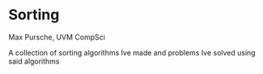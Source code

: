 # Sorting
Max Pursche, UVM CompSci

A collection of sorting algorithms Ive made and problems Ive solved using said algorithms
